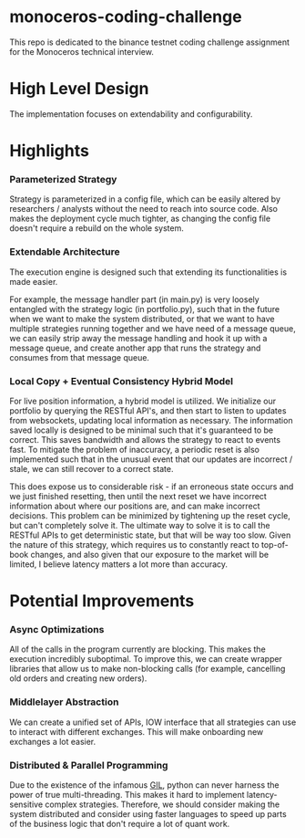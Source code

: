 # monoceros-coding-challenge

This repo is dedicated to the binance testnet coding challenge assignment for the Monoceros technical interview.


# High Level Design
The implementation focuses on extendability and configurability.

# Highlights

### Parameterized Strategy
Strategy is parameterized in a config file, which can be easily altered by researchers / analysts without the need to reach into
source code. Also makes the deployment cycle much tighter, as changing the config file doesn't require a rebuild on the whole
system.

### Extendable Architecture
The execution engine is designed such that extending its functionalities is made easier.

For example, the message handler part (in main.py) is very loosely entangled with the strategy logic (in portfolio.py), such that
in the future when we want to make the system distributed, or that we want to have multiple strategies
running together and we have need of a message queue, we can easily strip away the message handling and hook it up with a message
queue, and create another app that runs the strategy and consumes from that message queue.

### Local Copy + Eventual Consistency Hybrid Model
For live position information, a hybrid model is utilized. We initialize our portfolio by querying the RESTful API's, and then
start to listen to updates from websockets, updating local information as necessary. The information saved locally is designed to
be minimal such that it's guaranteed to be correct. This saves bandwidth and allows the strategy to react to events fast. To mitigate
the problem of inaccuracy, a periodic reset is also implemented such that in the unusual event that our updates are incorrect / stale,
we can still recover to a correct state.

This does expose us to considerable risk - if an erroneous state occurs and we just finished resetting, then until the next reset we
have incorrect information about where our positions are, and can make incorrect decisions. This problem can be minimized by tightening
up the reset cycle, but can't completely solve it. The ultimate way to solve it is to call the RESTful APIs to get deterministic state,
but that will be way too slow. Given the nature of this strategy, which requires us to constantly react to top-of-book changes, and also
given that our exposure to the market will be limited, I believe latency matters a lot more than accuracy. 


# Potential Improvements
### Async Optimizations
All of the calls in the program currently are blocking. This makes the execution incredibly suboptimal.
To improve this, we can create wrapper libraries that allow us to make non-blocking calls (for example, cancelling old orders and
creating new orders).

### Middlelayer Abstraction
We can create a unified set of APIs, IOW interface that all strategies can use to interact with different exchanges. This will make
onboarding new exchanges a lot easier.

### Distributed & Parallel Programming
Due to the existence of the infamous [GIL](https://realpython.com/python-gil/), python can never harness the power of true multi-threading.
This makes it hard to implement latency-sensitive complex strategies. Therefore, we should consider making the system distributed and consider
using faster languages to speed up parts of the business logic that don't require a lot of quant work.
